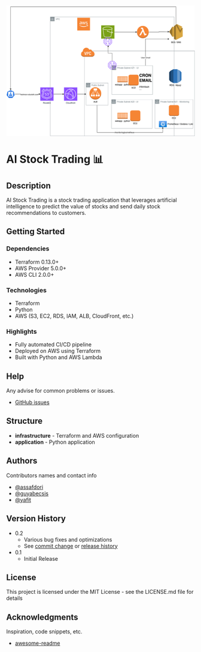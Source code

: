 ![codesnap](https://github.com/assafdori/ai-trading/blob/main/codesnap.png)


# AI Stock Trading 📊

## Description

AI Stock Trading is a stock trading application that leverages artificial intelligence to predict the value of stocks and send daily stock recommendations to customers.

## Getting Started

### Dependencies

* Terraform 0.13.0+
* AWS Provider 5.0.0+
* AWS CLI 2.0.0+

### Technologies

* Terraform
* Python
* AWS (S3, EC2, RDS, IAM, ALB, CloudFront, etc.)

### Highlights
* Fully automated CI/CD pipeline
* Deployed on AWS using Terraform
* Built with Python and AWS Lambda

## Help

Any advise for common problems or issues.

* [GitHub issues](https://github.com/assafdori/ai-trading/issues)

## Structure

* **infrastructure** - Terraform and AWS configuration
* **application** - Python application

## Authors

Contributors names and contact info

* [@assafdori](https://github.com/assafdori)
* [@guyabecsis](https://github.com/guyabe)
* [@yafit](https://github.com/yafit89)


## Version History

* 0.2
    * Various bug fixes and optimizations
    * See [commit change]() or [release history]()
* 0.1
    * Initial Release

## License

This project is licensed under the MIT License - see the LICENSE.md file for details

## Acknowledgments

Inspiration, code snippets, etc.
* [awesome-readme](https://github.com/matiassingers/awesome-readme)
